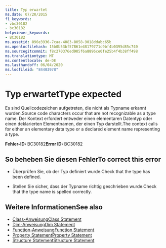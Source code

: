 ```yaml
---
title: Typ erwartet
ms.date: 07/20/2015
f1_keywords:
- vbc30182
- bc30182
helpviewer_keywords:
- BC30182
ms.assetid: 896e3936-7caa-4083-8058-9018ddabc65b
ms.openlocfilehash: 15b0b53bf57861e48179771c9bf4b0395d85c740
ms.sourcegitcommit: f8c270376ed905f6a8896ce0fe25b4f4b38ff498
ms.translationtype: MT
ms.contentlocale: de-DE
ms.lasthandoff: 06/04/2020
ms.locfileid: "84403978"
---
```

# <a name="type-expected"></a><span data-ttu-id="0d191-102">Typ erwartet</span><span class="sxs-lookup"><span data-stu-id="0d191-102">Type expected</span></span>
<span data-ttu-id="0d191-103">Es sind Quellcodezeichen aufgetreten, die nicht als Typname erkannt wurden.</span><span class="sxs-lookup"><span data-stu-id="0d191-103">Source code characters occur that are not recognizable as a type name.</span></span> <span data-ttu-id="0d191-104">Der Kontext erfordert entweder einen elementaren Datentyp oder einen deklarierten Elementnamen, der einen Typ darstellt.</span><span class="sxs-lookup"><span data-stu-id="0d191-104">The context calls for either an elementary data type or a declared element name representing a type.</span></span>  
  
 <span data-ttu-id="0d191-105">**Fehler-ID:** BC30182</span><span class="sxs-lookup"><span data-stu-id="0d191-105">**Error ID:** BC30182</span></span>  
  
## <a name="to-correct-this-error"></a><span data-ttu-id="0d191-106">So beheben Sie diesen Fehler</span><span class="sxs-lookup"><span data-stu-id="0d191-106">To correct this error</span></span>  
  
- <span data-ttu-id="0d191-107">Überprüfen Sie, ob der Typ definiert wurde.</span><span class="sxs-lookup"><span data-stu-id="0d191-107">Check that the type has been defined.</span></span>  
  
- <span data-ttu-id="0d191-108">Stellen Sie sicher, dass der Typname richtig geschrieben wurde.</span><span class="sxs-lookup"><span data-stu-id="0d191-108">Check that the type name is spelled correctly.</span></span>  
  
## <a name="see-also"></a><span data-ttu-id="0d191-109">Weitere Informationen</span><span class="sxs-lookup"><span data-stu-id="0d191-109">See also</span></span>

- [<span data-ttu-id="0d191-110">Class-Anweisung</span><span class="sxs-lookup"><span data-stu-id="0d191-110">Class Statement</span></span>](../language-reference/statements/class-statement.md)
- [<span data-ttu-id="0d191-111">Dim-Anweisung</span><span class="sxs-lookup"><span data-stu-id="0d191-111">Dim Statement</span></span>](../language-reference/statements/dim-statement.md)
- [<span data-ttu-id="0d191-112">Function-Anweisung</span><span class="sxs-lookup"><span data-stu-id="0d191-112">Function Statement</span></span>](../language-reference/statements/function-statement.md)
- [<span data-ttu-id="0d191-113">Property Statement</span><span class="sxs-lookup"><span data-stu-id="0d191-113">Property Statement</span></span>](../language-reference/statements/property-statement.md)
- [<span data-ttu-id="0d191-114">Structure Statement</span><span class="sxs-lookup"><span data-stu-id="0d191-114">Structure Statement</span></span>](../language-reference/statements/structure-statement.md)
